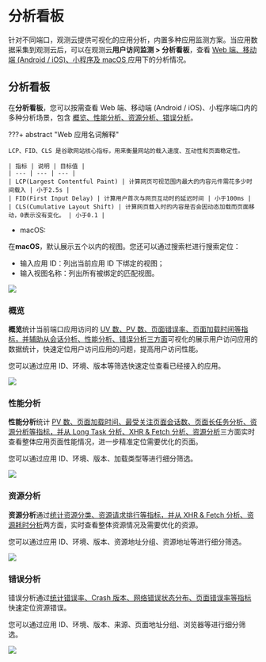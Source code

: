 # 分析看板


针对不同端口，观测云提供可视化的应用分析，内置多种应用监测方案。当应用数据采集到观测云后，可以在观测云**用户访问监测 > 分析看板**，查看 <u>Web 端、移动端 (Android / iOS)、小程序及 macOS </u>应用下的分析情况。

## 分析看板

在**分析看板**，您可以按需查看 Web 端、移动端 (Android / iOS)、小程序端口内的多种分析场景，包含 <u>概览、性能分析、资源分析、错误分析</u>。

???+ abstract "Web 应用名词解释"

    LCP、FID、CLS 是谷歌网站核心指标，用来衡量网站的载入速度、互动性和页面稳定性。

    | 指标 | 说明 | 目标值 |
    | --- | --- | --- |
    | LCP(Largest Contentful Paint) | 计算网页可视范围内最大的内容元件需花多少时间载入 | 小于2.5s |
    | FID(First Input Delay) | 计算用户首次与网页互动时的延迟时间 | 小于100ms |
    | CLS(Cumulative Layout Shift) | 计算网页载入时的内容是否会因动态加载而页面移动，0表示没有变化。 | 小于0.1 |

- macOS:

在**macOS**，默认展示五个以内的视图。您还可以通过搜索栏进行搜索定位：

- 输入应用 ID：列出当前应用 ID 下绑定的视图；  
- 输入视图名称：列出所有被绑定的匹配视图。

![](img/board.png)


### 概览

**概览**统计当前端口应用访问的 <u>UV 数、PV 数、页面错误率、页面加载时间等指标，并辅助从会话分析、性能分析、错误分析三方面</u>可视化的展示用户访问应用的数据统计，快速定位用户访问应用的问题，提高用户访问性能。

您可以通过应用 ID、环境、版本等筛选快速定位查看已经接入的应用。

![](img/overview-1.png)

### 性能分析

**性能分析**统计 <u>PV 数、页面加载时间、最受关注页面会话数、页面长任务分析、资源分析等指标，并从 Long Task 分析、XHR & Fetch 分析、资源分析</u>三方面实时查看整体应用页面性能情况，进一步精准定位需要优化的页面。

您可以通过应用 ID、环境、版本、加载类型等进行细分筛选。

![](img/overview-2.png)

### 资源分析

**资源分析**通过<u>统计资源分类、资源请求排行等指标，并从 XHR & Fetch 分析、资源耗时分析</u>两方面，实时查看整体资源情况及需要优化的资源。

您可以通过应用 ID、环境、版本、资源地址分组、资源地址等进行细分筛选。

![](img/overview-3.png)

### 错误分析

错误分析通过<u>统计错误率、Crash 版本、网络错误状态分布、页面错误率等指标</u>快速定位资源错误。

您可以通过应用 ID、环境、版本、来源、页面地址分组、浏览器等进行细分筛选。

![](img/overview-4.png)



